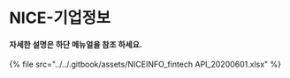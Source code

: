 # NICE-기업정보

#### 자세한 설명은 하단 메뉴얼을 참조 하세요.

{% file src="../../.gitbook/assets/NICEINFO_fintech API_20200601.xlsx" %}


